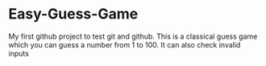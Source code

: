 # Easy-Guess-Game
My first github project to test git and github. This is a classical guess game which you can guess a number from 1 to 100. It can also check invalid inputs
